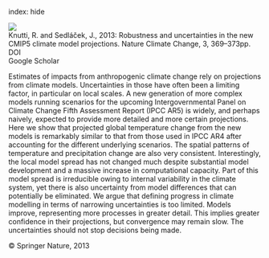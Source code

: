 index: hide

<div class="Citation">
    <div class="Citation-thumb CitationThumb-linked"  data-href="https://doi.org/10.1038/nclimate1716">
      <img src="https://static.claimspace.cloud/climate-study-static/refs/thumbs/12/Knutti_and_Sedlek_2013-thumb.png" />
    </div>

  <div class="Citation-body">
    <div class="Citation-text">Knutti, R. and Sedláček, J., 2013: Robustness and uncertainties in the new CMIP5 climate model projections. <span class="Article-journal">Nature Climate Change, </span><span class="Article-volume">3, </span>369–373pp.</div>
    <div class="Citation-links">
      <div class="CitationLink" data-href="https://doi.org/10.1038/nclimate1716">
        <div class="CitationLink-icon CitationLink-Doi"></div>
        <div class="CitationLink-text">DOI</div>
      </div>
      <div class="CitationLink" data-href="https://scholar.google.com/scholar?q=10.1038/nclimate1716">
        <div class="CitationLink-icon CitationLink-Scholar"></div>
        <div class="CitationLink-text">Google Scholar</div>
      </div>
    </div>
  </div>
</div>

Estimates of impacts from anthropogenic climate change rely on projections from climate models. Uncertainties in those have often been a limiting factor, in particular on local scales. A new generation of more complex models running scenarios for the upcoming Intergovernmental Panel on Climate Change Fifth Assessment Report (IPCC AR5) is widely, and perhaps naively, expected to provide more detailed and more certain projections. Here we show that projected global temperature change from the new models is remarkably similar to that from those used in IPCC AR4 after accounting for the different underlying scenarios. The spatial patterns of temperature and precipitation change are also very consistent. Interestingly, the local model spread has not changed much despite substantial model development and a massive increase in computational capacity. Part of this model spread is irreducible owing to internal variability in the climate system, yet there is also uncertainty from model differences that can potentially be eliminated. We argue that defining progress in climate modelling in terms of narrowing uncertainties is too limited. Models improve, representing more processes in greater detail. This implies greater confidence in their projections, but convergence may remain slow. The uncertainties should not stop decisions being made.

<div class="Citation-copy">
&copy; Springer Nature, 2013
</div>